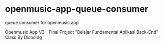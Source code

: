 # openmusic-app-queue-consumer

queue consumer for openmusic app

Openmusic App V3 - Final Project "Belajar Fundamental Aplikasi Back-End" Class By Dicoding
